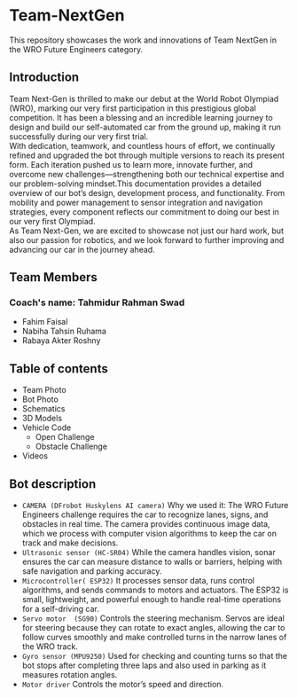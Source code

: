 # Team-NextGen
This repository showcases the work and innovations of Team NextGen in the WRO Future Engineers category.
## Introduction
Team Next-Gen is thrilled to make our debut at the World Robot Olympiad (WRO), marking our very first participation in this prestigious global competition. It has been a blessing and an incredible learning journey to design and build our self-automated car from the ground up, making it run successfully during our very first trial.  
With dedication, teamwork, and countless hours of effort, we continually refined and upgraded the bot through multiple versions to reach its present form. Each iteration pushed us to learn more, innovate further, and overcome new challenges—strengthening both our technical expertise and our problem-solving mindset.This documentation provides a detailed overview of our bot’s design, development process, and functionality. From mobility and power management to sensor integration and navigation strategies, every component reflects our commitment to doing our best in our very first Olympiad.  
As Team Next-Gen, we are excited to showcase not just our hard work, but also our passion for robotics, and we look forward to further improving and advancing our car in the journey ahead.

## Team Members
### Coach's name: Tahmidur Rahman Swad 
- Fahim Faisal  
- Nabiha Tahsin Ruhama  
- Rabaya Akter Roshny  

## Table of contents 
- Team Photo  
- Bot Photo  
- Schematics  
- 3D Models  
- Vehicle Code  
  - Open Challenge   
  - Obstacle Challenge  
- Videos  
## Bot description 
* `CAMERA (DFrobot Huskylens AI camera)`    Why we used it: The WRO Future Engineers challenge requires the car to recognize lanes, signs, and obstacles in real time. The camera provides continuous image data, which we process with computer vision algorithms to keep the car on track and make decisions.
* `Ultrasonic sensor (HC-SR04)`   While the camera handles vision, sonar ensures the car can measure distance to walls or barriers, helping with safe navigation and parking accuracy.
* `Microcontroller( ESP32)`    It processes sensor data, runs control algorithms, and sends commands to motors and actuators. The ESP32 is small, lightweight, and powerful enough to handle real-time operations for a self-driving car.
* `Servo motor  (SG90)`     Controls the steering mechanism. Servos are ideal for steering because they can rotate to exact angles, allowing the car to follow curves smoothly and make controlled turns in the narrow lanes of the WRO track.
* `Gyro sensor (MPU9250)`   Used for checking and counting turns so that the bot stops after completing three laps and also used in parking as it measures rotation angles.
* `Motor driver`   Controls the motor’s speed and direction.
